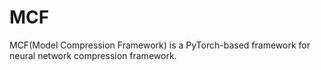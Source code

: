 # MCF
MCF(Model Compression Framework) is a PyTorch-based framework for neural network compression framework.
